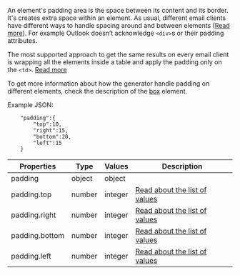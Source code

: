 An element's padding area is the space between its content and its border. It's creates extra space within an element. As usual, different email clients have different ways to handle spacing around and between elements ([Read more](https://blog.edmdesigner.com/html-email-padding-margin-border/#testingmarginspaddingsandborders)). For example Outlook doesn’t acknowledge `<div>`s or their padding attributes.

The most supported approach to get the same results on every email client is wrapping all the elements inside a table and apply the padding only on the `<td>`. [Read more](https://blog.edmdesigner.com/html-email-padding-margin-border/#testingmarginspaddingsandbordersontablewrappers)

To get more information about how the generator handle padding on different elements, check the description of the [box](/elements/box/README.md) element.


Example JSON:
```
    "padding":{
        "top":10,
        "right":15,
        "bottom":20,
        "left":15
    }
```

Properties | Type | Values | Description
--- | --- | --- | ---
padding | object | object | 
padding.top | number | integer |[Read about the list of values](https://developer.mozilla.org/en-US/docs/Web/CSS/padding-top)
padding.right | number | integer |[Read about the list of values](https://developer.mozilla.org/en-US/docs/Web/CSS/padding-right)
padding.bottom| number | integer |[Read about the list of values](https://developer.mozilla.org/en-US/docs/Web/CSS/padding-bottom)
padding.left | number | integer |[Read about the list of values](https://developer.mozilla.org/en-US/docs/Web/CSS/padding-left)